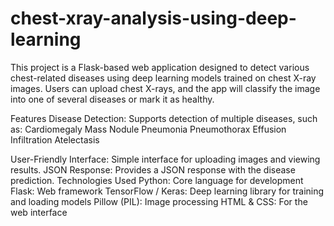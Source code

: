 # chest-xray-analysis-using-deep-learning

This project is a Flask-based web application designed to detect various chest-related diseases using deep learning models trained on chest X-ray images. Users can upload chest X-rays, and the app will classify the image into one of several diseases or mark it as healthy.

Features
Disease Detection: Supports detection of multiple diseases, such as:
Cardiomegaly
Mass
Nodule
Pneumonia
Pneumothorax
Effusion
Infiltration
Atelectasis


User-Friendly Interface: Simple interface for uploading images and viewing results.
JSON Response: Provides a JSON response with the disease prediction.
Technologies Used
Python: Core language for development
Flask: Web framework
TensorFlow / Keras: Deep learning library for training and loading models
Pillow (PIL): Image processing
HTML & CSS: For the web interface
